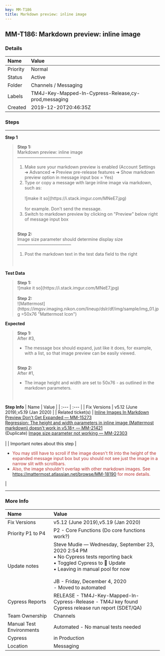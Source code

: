 ```yaml
---
key: MM-T186
title: Markdown preview: inline image
---
```


## MM-T186: Markdown preview: inline image

### Details

| Name     | Value                                                |
| :------- | :--------------------------------------------------- |
| Priority | Normal                                               |
| Status   | Active                                               |
| Folder   | Channels / Messaging                                 |
| Labels   | TM4J-Key-Mapped-In-Cypress-Release,cy-prod,messaging |
| Created  | 2019-12-20T20:46:35Z                                 |

### Steps

<hr/>

**Step 1**

> <article><strong>Step 1:</strong><br>Markdown preview: inline image<br>–––––––––––––––––––––––––<ol><li>Make sure your markdown preview is enabled (Account Settings ➜ Advanced ➜ Preview pre-release features ➜ Show markdown preview option in message input box = Yes)</li><li>Type or copy a message with large inline image via markdown, such as:<br><br>![make it so](https://i.stack.imgur.com/MNeE7.jpg)<br><br>for example. Don't send the message.</li><li>Switch to markdown preview by clicking on "Preview" below right of message input box</li></ol><br><strong>Step 2:</strong><br>Image size parameter should determine display size<br>–––––––––––––––––––––––––<br><ol><li>Post the markdown text in the test data field to the right</li></ol><br></article>

**Test Data**

> <article><strong>Step 1:</strong><br>![make it so](https://i.stack.imgur.com/MNeE7.jpg)<br><br><strong>Step 2:</strong><br>![Mattermost](https://imgsv.imaging.nikon.com/lineup/dslr/df/img/sample/img_01.jpg =50x76 "Mattermost Icon")</article>

**Expected**

> <article><strong>Step 1:</strong><br>After #3,<ul><li>The message box should expand, just like it does, for example, with a list, so that image preview can be easily viewed.</li></ul><br><strong>Step 2:</strong><br>After #1,<br><ul><li>The image height and width are set to 50x76 - as outlined in the markdown parameters.</li></ul><br></article>

**Step Info**
| Name | Value |
| :--- | :--- |
| Fix Versions | v5.12 (June 2019),v5.19 (Jan 2020) |
| Related ticket(s) | <a href="https://mattermost.atlassian.net/browse/MM-15273">Inline Images In Markdown Preview Don't Get Expanded — MM-15273</a><br><a href="https://mattermost.atlassian.net/browse/MM-21421">Regression: The height and width parameters in inline image (Mattermost markdown) doesn't work in v5.18+ — MM-21421</a><br>(Duplicate) <a href="https://mattermost.atlassian.net/browse/MM-22303">Image size parameter not working — MM-22303</a><br><br> |
| Important notes about this step | <ul><li><span style="color: rgb(184, 49, 47);">You may still have to scroll if the image doesn't fit into the height of the expanded message input box but you should not see just the image in a narrow slit with scrollbars.</span></li><li><span style="color: rgb(184, 49, 47);">Also, the image shouldn't overlap with other markdown images. See https://mattermost.atlassian.net/browse/MM-18190 for more details.</span></li></ul> |

<hr/>

### More Info

| Name                     | Value                                                                                                                                                                                                                      |
| :----------------------- | :------------------------------------------------------------------------------------------------------------------------------------------------------------------------------------------------------------------------- |
| Fix Versions             | v5.12 (June 2019),v5.19 (Jan 2020)                                                                                                                                                                                         |
| Priority P1 to P4        | P2 - Core Functions (Do core functions work?)                                                                                                                                                                              |
| Update notes             | Steve Mudie — Wednesday, September 23, 2020 2:54 PM<br>• No Cypress tests reporting back<br>• Toggled Cypress to 🔧 Update<br>• Leaving in manual pool for now<br><br>JB - Friday, December 4, 2020<br>- Moved to automated |
| Cypress Reports          | RELEASE - TM4J-Key-Mapped-In-Cypress-Release - TM4J key found Cypress release run report (SDET/QA)                                                                                                                         |
| Team Ownership           | Channels                                                                                                                                                                                                                   |
| Manual Test Environments | Automated - No manual tests needed                                                                                                                                                                                         |
| Cypress                  | in Production                                                                                                                                                                                                              |
| Location                 | Messaging                                                                                                                                                                                                                  |
